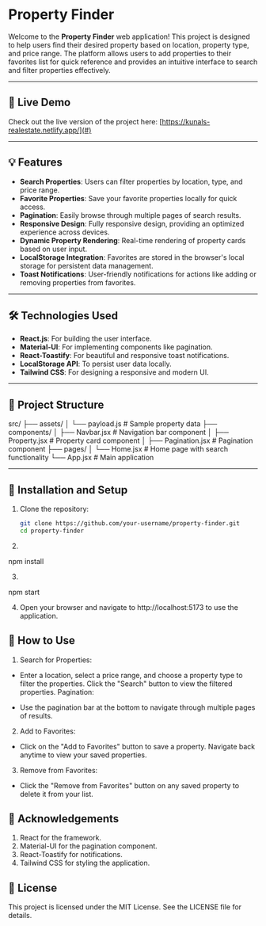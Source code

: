 # Property Finder  

Welcome to the **Property Finder** web application! This project is designed to help users find their desired property based on location, property type, and price range. The platform allows users to add properties to their favorites list for quick reference and provides an intuitive interface to search and filter properties effectively.

---

## 🚀 Live Demo  
Check out the live version of the project here: [https://kunals-realestate.netlify.app/](#) 

---

## 💡 Features  
- **Search Properties**: Users can filter properties by location, type, and price range.
- **Favorite Properties**: Save your favorite properties locally for quick access.
- **Pagination**: Easily browse through multiple pages of search results.
- **Responsive Design**: Fully responsive design, providing an optimized experience across devices.
- **Dynamic Property Rendering**: Real-time rendering of property cards based on user input.
- **LocalStorage Integration**: Favorites are stored in the browser's local storage for persistent data management.
- **Toast Notifications**: User-friendly notifications for actions like adding or removing properties from favorites.

---

## 🛠️ Technologies Used  
- **React.js**: For building the user interface.  
- **Material-UI**: For implementing components like pagination.  
- **React-Toastify**: For beautiful and responsive toast notifications.  
- **LocalStorage API**: To persist user data locally.  
- **Tailwind CSS**: For designing a responsive and modern UI.

---

## 📂 Project Structure  

src/ ├── assets/ │ └── payload.js # Sample property data ├── components/ │ ├── Navbar.jsx # Navigation bar component │ ├── Property.jsx # Property card component │ ├── Pagination.jsx # Pagination component ├── pages/ │ └── Home.jsx # Home page with search functionality └── App.jsx # Main application


---

## 🔧 Installation and Setup  
1. Clone the repository:  
   ```bash
   git clone https://github.com/your-username/property-finder.git
   cd property-finder

2.   ```bash 
   npm install

3.  ```bash 
   npm start
 
4.  Open your browser and navigate to http://localhost:5173 to use the application.

## 📖 How to Use

1. Search for Properties:

* Enter a location, select a price range, and choose a property type to filter the properties.
Click the "Search" button to view the filtered properties.
Pagination:

* Use the pagination bar at the bottom to navigate through multiple pages of results.

2. Add to Favorites:

* Click on the "Add to Favorites" button to save a property.
Navigate back anytime to view your saved properties.

3. Remove from Favorites:

* Click the "Remove from Favorites" button on any saved property to delete it from your list.

## 🌟 Acknowledgements

1. React for the framework.
2. Material-UI for the pagination component.
3. React-Toastify for notifications.
4. Tailwind CSS for styling the application.

## 📜 License
This project is licensed under the MIT License. See the LICENSE file for details.

